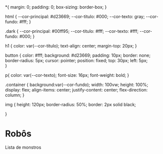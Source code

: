 *{
   margin: 0;
   padding: 0;
   box-sizing: border-box;
}

html {
    --cor-principal: #d23669;
    --cor-titulo: #000;
    --cor-texto: gray;
    --cor-fundo: #fff;
}

.dark {
    --cor-principal: #00ff95;
    --cor-titulo: #fff;
    --cor-texto: #fff;
    --cor-fundo: #000;
}

h1 {
    color: var(--cor-titulo);
    text-align: center;
    margin-top: 20px; 
}

button {
    color: #fff;
    background: #d23669;
    padding: 10px;
    border: none;
    border-radius: 5px;
    cursor: pointer;
    position: fixed;
    top: 30px;
    left: 5px;  
}

p{
    color: var(--cor-texto);
    font-size: 16px;
    font-weight: bold;
}

 .container {
      background:var(--cor-fundo);
      width: 100vw;
      height: 100%;
      display: flex;
      align-items: center;
      justify-content: center;
      flex-direction: column;
}
  
img {
    height: 120px;
    border-radius: 50%;
    border: 2px solid black;

}
# Robôs
Lista de monstros

